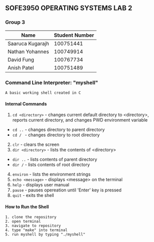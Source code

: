 ## SOFE3950 OPERATING SYSTEMS LAB 2
### Group 3

| Name             | Student Number |
| ---------------- | -------------- |
| Saaruca Kugarajh | 100751441      |
| Nathan Yohannes  | 100749914      |
| David Fung       | 100767734      |
| Anish Patel      | 100751489      |

### Command Line Interpreter: "myshell"
```
A basic working shell created in C
```
#### Internal Commands

1. `cd <directory>` - changes current default directory to &lt;directory&gt;, reports current directory, and changes PWD environment variable
- `cd ..` - changes directory to parent directory 
- `cd / ` - changes directory to root directory
2. `clr` - clears the screen
3. `dir <directory>` - lists the contents of &lt;directory&gt;
- `dir ..` - lists contents of parent directory
- `dir /` - lists contents of root directory
4. `environ` - lists the environment strings
5. `echo <message>` - displays &lt;message&gt; on the terminal
6. `help` - displays user manual
7. `pause` - pauses opereation until 'Enter' key is pressed
8. `quit` - exits the shell

#### How to Run the Shell

```
1. clone the repository
2. open terminal
3. navigate to repository
4. type "make" into terminal
5. run myshell by typing "./myshell"

```
